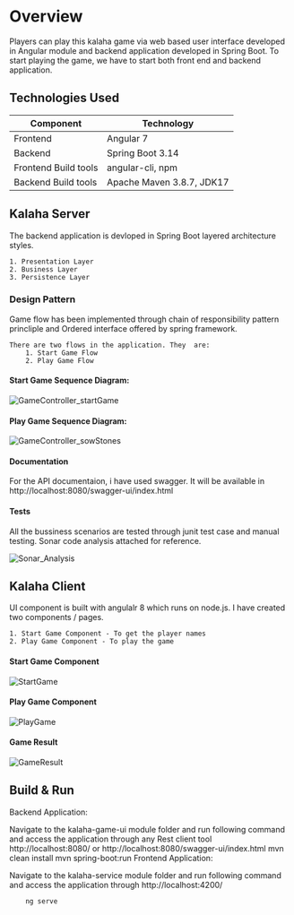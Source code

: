 # Overview

Players can play this kalaha game via web based user interface developed in Angular module and backend application developed in Spring Boot. To start playing the game, we have to start both front end and backend application.



## Technologies Used

| Component                 | Technology                 |
| ------------------------- |--------------------------- |
| Frontend                  | Angular 7                 |
| Backend                   | Spring Boot 3.14           |
| Frontend Build tools      | angular-cli, npm           |
| Backend  Build tools      | Apache Maven 3.8.7, JDK17  |

## Kalaha Server

The backend application is devloped in Spring Boot layered architecture styles.

    1. Presentation Layer
    2. Business Layer
    3. Persistence Layer
    
### Design Pattern

Game flow has been implemented through chain of responsibility pattern princliple and Ordered interface offered by spring framework.
    
    There are two flows in the application. They  are:
        1. Start Game Flow
        2. Play Game Flow

#### Start Game Sequence Diagram:

![GameController_startGame](https://github.com/GKSSN/kalaha_game/assets/118438039/d5c1b8be-f469-4308-9b39-8565521f5479)

#### Play Game Sequence Diagram:

![GameController_sowStones](https://github.com/GKSSN/kalaha_game/assets/118438039/5cf1a57f-e6df-475a-a6c9-bbfbaf131c15)

#### Documentation

For the API documentaion, i have used swagger. It will be available in http://localhost:8080/swagger-ui/index.html

#### Tests

All the bussiness scenarios are tested through junit test case and manual testing. Sonar code analysis attached for reference.

![Sonar_Analysis](https://github.com/GKSSN/kalaha_game/assets/118438039/1bde9354-348f-4397-97ef-160f1083fd44)

## Kalaha Client

UI component is built with angulalr 8 which runs on node.js. I have created two components / pages.

    1. Start Game Component - To get the player names
    2. Play Game Component - To play the game

#### Start Game Component

![StartGame](https://github.com/GKSSN/kalaha_game/assets/118438039/b94430f3-01bd-4e9c-8fbd-db56a1fc8388)

#### Play Game Component

![PlayGame](https://github.com/GKSSN/kalaha_game/assets/118438039/d3d7f71f-fa39-48ee-aaa2-6d381cac7f14)


#### Game Result

![GameResult](https://github.com/GKSSN/kalaha_game/assets/118438039/25005081-650c-4682-99bd-db2486a90987)

## Build & Run

Backend Application:

Navigate to the kalaha-game-ui module folder and run following command and access the application through any Rest client tool http://localhost:8080/ or http://localhost:8080/swagger-ui/index.html
        mvn clean install
        mvn spring-boot:run
Frontend Application:

Navigate to the kalaha-service module folder and run following command and access the application through http://localhost:4200/

        ng serve


